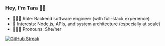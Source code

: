 ### Hey, I'm Tara 👋🏼

- 👩🏽‍💻 Role: Backend software engineer (with full-stack experience)
- 🧩 Interests: Node.js, APIs, and system architecture (especially at scale)
- 🙋🏽‍♀️ Pronouns: She/her

[![GitHub Streak](https://github-streak-2022.herokuapp.com?user=thsudo&theme=radical&hide_border=true&date_format=M%20j%5B%2C%20Y%5D)](https://git.io/streak-stats)


<!--
**thsudo/thsudo** is a ✨ _special_ ✨ repository because its `README.md` (this file) appears on your GitHub profile.

Here are some ideas to get you started:
- 🔭 I’m currently working on ...
- 🌱 I’m currently learning ...
- 👯 I’m looking to collaborate on ...
- 🤔 I’m looking for help with ...
- 💬 Ask me about ...
- 📫 How to reach me: ...
- 😄 Pronouns: ...
- ⚡ Fun fact: ...
-->
